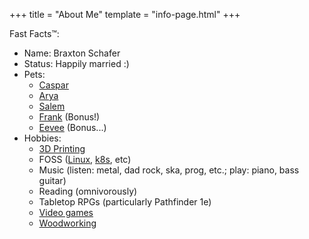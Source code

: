+++
title = "About Me"
template = "info-page.html"
+++

Fast Facts™:
- Name: Braxton Schafer
- Status: Happily married :)
- Pets:
  - [Caspar](./pets/caspar)
  - [Arya](./pets/arya)
  - [Salem](./pets/salem)
  - [Frank](./pets/frank) (Bonus!)
  - [Eevee](./pets/eevee) (Bonus...)
- Hobbies:
  - [3D Printing](../../tags/3d-printing)
  - FOSS ([Linux](../../tags/linux), [k8s](../../tags/k8s), etc)
  - Music (listen: metal, dad rock, ska, prog, etc.; play: piano, bass guitar)
  - Reading (omnivorously)
  - Tabletop RPGs (particularly Pathfinder 1e)
  - [Video games](../../tags/games)
  - [Woodworking](../../tags/woodworking)
